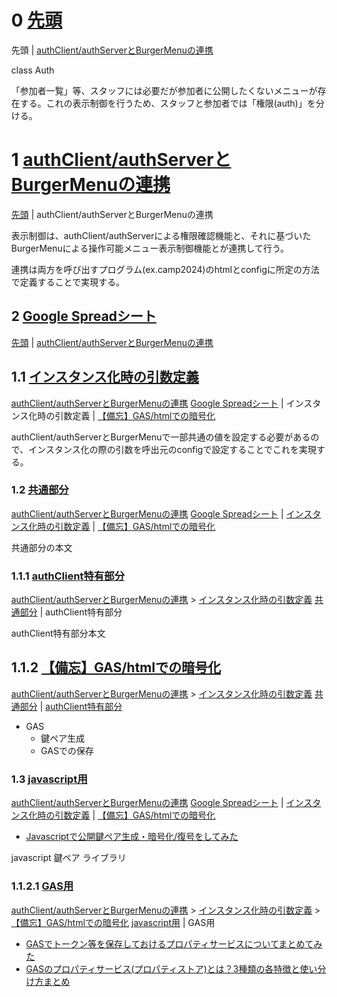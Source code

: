 # 0 <a href="#chapter_0" name="#chapter_0_0">先頭</a>


先頭 | [authClient/authServerとBurgerMenuの連携](#chapter_0_1)

<style>
/* -- library/CSS/1.3.0/core.css ------ */
html, body{
  width: 100%;
  margin: 0;
  /*font-size: 4vw;*/
  text-size-adjust: none; /* https://gotohayato.com/content/531/ */
}
</style>
<p class="title">class Auth</p>

「参加者一覧」等、スタッフには必要だが参加者に公開したくないメニューが存在する。これの表示制御を行うため、スタッフと参加者では「権限(auth)」を分ける。

# 1 <a href="#chapter_0" name="#chapter_0_1">authClient/authServerとBurgerMenuの連携</a>


[先頭](#chapter_0_0) | authClient/authServerとBurgerMenuの連携


表示制御は、authClient/authServerによる権限確認機能と、それに基づいたBurgerMenuによる操作可能メニュー表示制御機能とが連携して行う。

連携は両方を呼び出すプログラム(ex.camp2024)のhtmlとconfigに所定の方法で定義することで実現する。

## 2 <a href="#chapter_0" name="#chapter_0_2">Google Spreadシート</a>


[先頭](#chapter_0_0) | [authClient/authServerとBurgerMenuの連携](#chapter_0_1)


## 1.1 <a href="#chapter_0_1" name="#chapter_0_1_1">インスタンス化時の引数定義</a>

[authClient/authServerとBurgerMenuの連携](#chapter_0_1)
[Google Spreadシート](#chapter_0_2) | インスタンス化時の引数定義 | [【備忘】GAS/htmlでの暗号化](#chapter_0_1_1_2)


authClient/authServerとBurgerMenuで一部共通の値を設定する必要があるので、インスタンス化の際の引数を呼出元のconfigで設定することでこれを実現する。

### 1.2 <a href="#chapter_0_1" name="#chapter_0_1_2">共通部分</a>

[authClient/authServerとBurgerMenuの連携](#chapter_0_1)
[Google Spreadシート](#chapter_0_2) | [インスタンス化時の引数定義](#chapter_0_1_1) | [【備忘】GAS/htmlでの暗号化](#chapter_0_1_1_2)


共通部分の本文

### 1.1.1 <a href="#chapter_0_1_1" name="#chapter_0_1_1_1">authClient特有部分</a>

[authClient/authServerとBurgerMenuの連携](#chapter_0_1) > [インスタンス化時の引数定義](#chapter_0_1_1)
[共通部分](#chapter_0_1_2) | authClient特有部分


authClient特有部分本文

## 1.1.2 <a href="#chapter_0_1_1" name="#chapter_0_1_1_2">【備忘】GAS/htmlでの暗号化</a>

[authClient/authServerとBurgerMenuの連携](#chapter_0_1) > [インスタンス化時の引数定義](#chapter_0_1_1)
[共通部分](#chapter_0_1_2) | [authClient特有部分](#chapter_0_1_1_1)


- GAS
  - 鍵ペア生成
  - GASでの保存

### 1.3 <a href="#chapter_0_1" name="#chapter_0_1_3">javascript用</a>

[authClient/authServerとBurgerMenuの連携](#chapter_0_1)
[Google Spreadシート](#chapter_0_2) | [インスタンス化時の引数定義](#chapter_0_1_1) | [【備忘】GAS/htmlでの暗号化](#chapter_0_1_1_2)


- [Javascriptで公開鍵ペア生成・暗号化/復号をしてみた](https://qiita.com/poruruba/items/272bdc8f539728d5b076)

javascript 鍵ペア ライブラリ

### 1.1.2.1 <a href="#chapter_0_1_1_2" name="#chapter_0_1_1_2_1">GAS用</a>

[authClient/authServerとBurgerMenuの連携](#chapter_0_1) > [インスタンス化時の引数定義](#chapter_0_1_1) > [【備忘】GAS/htmlでの暗号化](#chapter_0_1_1_2)
[javascript用](#chapter_0_1_3) | GAS用


- [GASでトークン等を保存しておけるプロパティサービスについてまとめてみた](https://qiita.com/zumi0/items/85ca400d57f60728a7c7)
- [GASのプロパティサービス(プロパティストア)とは？3種類の各特徴と使い分け方まとめ](https://auto-worker.com/blog/?p=7829)

